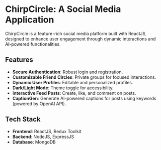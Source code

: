 # ChirpCircle: A Social Media Application  

ChirpCircle is a feature-rich social media platform built with ReactJS, designed to enhance user engagement through dynamic interactions and AI-powered functionalities.  

## Features  

- **Secure Authentication**: Robust login and registration.  
- **Customizable Friend Circles**: Private groups for focused interactions.  
- **Dynamic User Profiles**: Editable and personalized profiles.  
- **Dark/Light Mode**: Theme toggle for accessibility.  
- **Interactive Feed Posts**: Create, like, and comment on posts.  
- **CaptionGen**: Generate AI-powered captions for posts using keywords (powered by OpenAI API).  

## Tech Stack  

- **Frontend**: ReactJS, Redux Toolkit  
- **Backend**: NodeJS, ExpressJS  
- **Database**: MongoDB 
